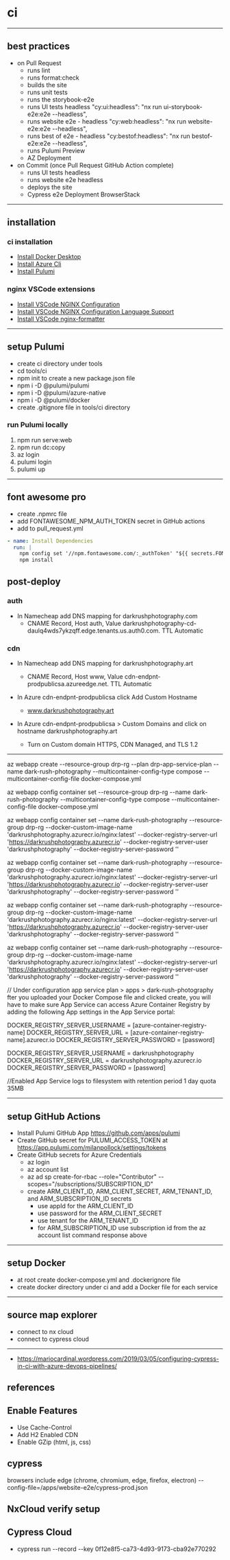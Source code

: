 # ci

---

## best practices

- on Pull Request
  - runs lint
  - runs format:check
  - builds the site
  - runs unit tests
  - runs the storybook-e2e
  - runs UI tests headless
    "cy:ui:headless": "nx run ui-storybook-e2e:e2e --headless",
  - runs website e2e - headless
    "cy:web:headless": "nx run website-e2e:e2e --headless",
  - runs best of e2e - headless
    "cy:bestof:headless": "nx run bestof-e2e:e2e --headless",
  - runs Pulumi Preview
  - AZ Deployment
- on Commit (once Pull Request GitHub Action complete)
  - runs UI tests headless
  - runs website e2e headless
  - deploys the site
  - Cypress e2e Deployment BrowserStack

---

## installation

### ci installation

- [Install Docker Desktop](https://docs.docker.com/desktop/#download-and-install)
- [Install Azure Cli](https://docs.microsoft.com/en-us/cli/azure/install-azure-cli-windows?tabs=azure-cli)
- [Install Pulumi](https://www.pulumi.com/docs/get-started/install/)

### nginx VSCode extensions

- [Install VSCode NGINX Configuration](https://marketplace.visualstudio.com/items?itemName=william-voyek.vscode-nginx)
- [Install VSCode NGINX Configuration Language Support](https://marketplace.visualstudio.com/items?itemName=ahmadalli.vscode-nginx-conf)
- [Install VSCode nginx-formatter](https://marketplace.visualstudio.com/items?itemName=raynigon.nginx-formatter)

---

## setup Pulumi

- create ci directory under tools
- cd tools/ci
- npm init to create a new package.json file
- npm i -D @pulumi/pulumi
- npm i -D @pulumi/azure-native
- npm i -D @pulumi/docker
- create .gitignore file in tools/ci directory

### run Pulumi locally

1. npm run serve:web
2. npm run dc:copy
3. az login
4. pulumi login
5. pulumi up

---

## font awesome pro

- create .npmrc file
- add FONTAWESOME_NPM_AUTH_TOKEN secret in GitHub actions
- add to pull_request.yml

```yml
- name: Install Dependencies
  run: |
    npm config set '//npm.fontawesome.com/:_authToken' "${{ secrets.FONTAWESOME_NPM_AUTH_TOKEN }}"
    npm install
```

## post-deploy

### auth

- In Namecheap add DNS mapping for darkrushphotography.com
  - CNAME Record, Host auth, Value darkrushphotography-cd-daulq4wds7ykzqff.edge.tenants.us.auth0.com. TTL Automatic

### cdn

- In Namecheap add DNS mapping for darkrushphotography.art

  - CNAME Record, Host www, Value cdn-endpnt-prodpublicsa.azureedge.net. TTL Automatic

- In Azure cdn-endpnt-prodpublicsa click Add Custom Hostname

  - www.darkrushphotography.art

- In Azure cdn-endpnt-prodpublicsa > Custom Domains and click on hostname darkrushphotography.art
  - Turn on Custom domain HTTPS, CDN Managed, and TLS 1.2

---

az webapp create --resource-group drp-rg --plan drp-app-service-plan --name dark-rush-photography --multicontainer-config-type compose --multicontainer-config-file docker-compose.yml

az webapp config container set --resource-group drp-rg --name dark-rush-photography --multicontainer-config-type compose --multicontainer-config-file docker-compose.yml

az webapp config container set --name dark-rush-photography --resource-group drp-rg --docker-custom-image-name 'darkrushphotography.azurecr.io/nginx:latest' --docker-registry-server-url 'https://darkrushphotography.azurecr.io' --docker-registry-server-user 'darkrushphotography' --docker-registry-server-password '<password>'

az webapp config container set --name dark-rush-photography --resource-group drp-rg --docker-custom-image-name 'darkrushphotography.azurecr.io/nginx:latest' --docker-registry-server-url 'https://darkrushphotography.azurecr.io' --docker-registry-server-user 'darkrushphotography' --docker-registry-server-password '<password>'

az webapp config container set --name dark-rush-photography --resource-group drp-rg --docker-custom-image-name 'darkrushphotography.azurecr.io/nginx:latest' --docker-registry-server-url 'https://darkrushphotography.azurecr.io' --docker-registry-server-user 'darkrushphotography' --docker-registry-server-password '<password>'

az webapp config container set --name dark-rush-photography --resource-group drp-rg --docker-custom-image-name 'darkrushphotography.azurecr.io/nginx:latest' --docker-registry-server-url 'https://darkrushphotography.azurecr.io' --docker-registry-server-user 'darkrushphotography' --docker-registry-server-password '<password>'

// Under configuration app service plan > apps > dark-rush-photography
fter you uploaded your Docker Compose file and clicked create, you will have to make sure App Service can access Azure Container Registry by adding the following App settings in the App Service portal:

DOCKER_REGISTRY_SERVER_USERNAME = [azure-container-registry-name]
DOCKER_REGISTRY_SERVER_URL = [azure-container-registry-name].azurecr.io
DOCKER_REGISTRY_SERVER_PASSWORD = [password]

DOCKER_REGISTRY_SERVER_USERNAME = darkrushphotography
DOCKER_REGISTRY_SERVER_URL = darkrushphotography.azurecr.io
DOCKER_REGISTRY_SERVER_PASSWORD = [password]

//Enabled App Service logs to filesystem with retention period 1 day quota 35MB

---

## setup GitHub Actions

- Install Pulumi GitHub App <https://github.com/apps/pulumi>
- Create GitHub secret for PULUMI_ACCESS_TOKEN at <https://app.pulumi.com/milanpollock/settings/tokens>
- Create GitHub secrets for Azure Credentials
  - az login
  - az account list
  - az ad sp create-for-rbac --role="Contributor" --scopes="/subscriptions/SUBSCRIPTION_ID"
  - create ARM_CLIENT_ID, ARM_CLIENT_SECRET, ARM_TENANT_ID, and ARM_SUBSCRIPTION_ID secrets
    - use appId for the ARM_CLIENT_ID
    - use password for the ARM_CLIENT_SECRET
    - use tenant for the ARM_TENANT_ID
    - for ARM_SUBSCRIPTION_ID use subscription id from the az account list command response above

---

## setup Docker

- at root create docker-compose.yml and .dockerignore file
- create docker directory under ci and add a Docker file for each service

---

## source map explorer

- connect to nx cloud
- connect to cypress cloud

---

- <https://mariocardinal.wordpress.com/2019/03/05/configuring-cypress-in-ci-with-azure-devops-pipelines/>

## references

## Enable Features

- Use Cache-Control
- Add H2 Enabled CDN
- Enable GZip (html, js, css)

## cypress

browsers include edge (chrome, chromium, edge, firefox, electron)
--config-file=/apps/website-e2e/cypress-prod.json

## NxCloud verify setup

## Cypress Cloud

- cypress run --record --key 0f12e8f5-ca73-4d93-9173-cba92e770292
